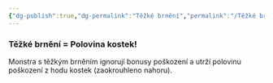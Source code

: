 ```yaml
---
{"dg-publish":true,"dg-permalink":"Těžké brnění","permalink":"/Těžké brnění/","noteIcon":""}
---
```


### Těžké brnění = Polovina kostek!
Monstra s těžkým brněním ignorují bonusy poškození a utrží polovinu poškození z hodu kostek (zaokrouhleno nahoru).